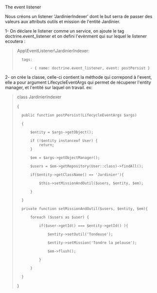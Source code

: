 The event listener

Nous créons un listener 'JardinierIndexer' dont le but serra de passer des valeurs aux attributs outils et mission de l'entité Jardinier.

1- On déclare le listener comme un service, on ajoute le tag doctrine.event_listener et on defini l'evènment qui sur lequel le listener ecoutera :

>   App\EventListener\JardinierIndexer:
>   
>       tags:
>       
>           - { name: doctrine.event_listener, event: postPersist }

2- on crée la classe, celle-ci contient la méthode qui correpond à l'event, elle a pour argument LifecycleEventArgs qui permet de récuperer l'entity manager, et l'entité sur laquel on travail.
ex:

>   class JardinierIndexer
>   
>   {
>   
>       public function postPersist(LifecycleEventArgs $args)
>       
>       {
>       
>           $entity = $args->getObject();
>           
>           if (!$entity instanceof User) {
>               return;
>           }
>           
>           $em = $args->getObjectManager();
>           
>           $users = $em->getRepository(User::class)->findAll();
>   
>           if($entity->getClassName() == 'Jardinier'){
>           
>               $this->setMissionAndOutil($users, $entity, $em);
>               
>           }
>           
>       }
>   
>       private function setMissionAndOutil($users, $entity, $em){
>       
>           foreach ($users as $user) {
>           
>               if($user->getId() === $entity->getId() ){
>               
>                   $entity->setOutil('Tondeuse');
>                   
>                   $entity->setMission('Tondre la pelouse');
>                   
>                   $em->flush();
>                   
>               }
>               
>           } 
>           
>       }
>       
>   }
